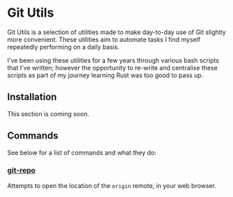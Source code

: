 # Git Utils

Git Utils is a selection of utilities made to make day-to-day use of Git slightly more convenient. These utilities aim to automate tasks I find myself repeatedly performing on a daily basis.

I've been using these utilities for a few years through various bash scripts that I've written; however the opportunity to re-write and centralise these scripts as part of my journey learning Rust was too good to pass up.

## Installation
This section is coming soon.

## Commands
See below for a list of commands and what they do:

### [git-repo](git-repo)
Attempts to open the location of the `origin` remote, in your web browser.